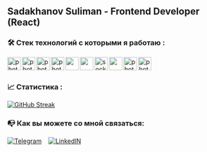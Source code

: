 ## Sadakhanov Suliman - Frontend Developer (React)


### :hammer_and_wrench: Стек технологий с которыми я работаю :

<div>
  <img align="left" width=30px src="https://cdn0.iconfinder.com/data/icons/logos-brands-in-colors/128/react-256.png" alt="photoReact" />
  <img align="left" width=30px  src="https://img.icons8.com/color/452/redux.png" alt="photoReact" />
  <img align="left" width=30px src="https://img.icons8.com/dusk/344/webpack.png" alt="photoJs" />
  <img align="left" width=30px src="https://cdn.icon-icons.com/icons2/2415/PNG/512/mongodb_plain_wordmark_logo_icon_146423.png" alt="photoJs" />
  <img align="left" width=30px src="https://cdn.icon-icons.com/icons2/2415/PNG/512/nodejs_original_logo_icon_146411.png" />
  <img align="left" width=30px src="https://user-images.githubusercontent.com/38039349/60953119-d3c6f300-a2fc-11e9-9596-4978e5d52180.png" />
  <img align="left" height=30px src="https://img.shields.io/badge/-socket.io-black?style=for-the-badge&logo=socket.io" alt="socket.io" />
  <img align="left" width=30px src="https://cdn1.iconfinder.com/data/icons/logotypes/32/badge-html-5-256.png" href="https://html.com/" />
  <img align="left" width=30px src="https://cdn1.iconfinder.com/data/icons/logotypes/32/badge-css-3-256.png" alt="photoReact" />
  <img align="left" width=30px src="https://cdn2.iconfinder.com/data/icons/designer-skills/128/code-programming-javascript-software-develop-command-language-256.png" alt="photoJs" />
</div>
  </br>
  </br>
  
### :chart_with_upwards_trend: Статистика :

[![GitHub Streak](http://github-readme-streak-stats.herokuapp.com?user=SulimanVu&theme=dark&background=000000)](https://git.io/streak-stats)
  </br>
### :mailbox_with_no_mail: Как вы можете со мной связаться:

[![Telegram](https://img.shields.io/badge/-Telegram-black?style=for-the-badge&logo=Telegram)](https://t.me/sadakhanov_s) &nbsp;&nbsp;
[![LinkedIN](https://img.shields.io/badge/LinkedIn-0077B5?style=for-the-badge&logo=linkedin&logoColor=white)](https://www.linkedin.com/in/suliman-sadakhanov-724466253)
